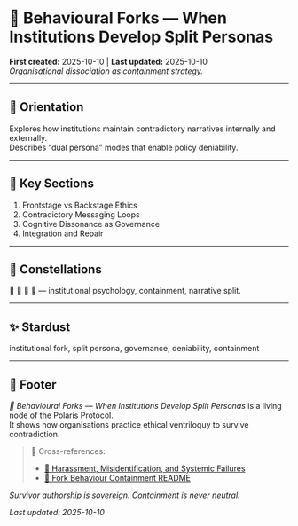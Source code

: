 # 🧠 Behavioural Forks — When Institutions Develop Split Personas  
**First created:** 2025-10-10 | **Last updated:** 2025-10-10  
*Organisational dissociation as containment strategy.*

---

## 🧭 Orientation  
Explores how institutions maintain contradictory narratives internally and externally.  
Describes “dual persona” modes that enable policy deniability.

---

## 📑 Key Sections  
1. Frontstage vs Backstage Ethics  
2. Contradictory Messaging Loops  
3. Cognitive Dissonance as Governance  
4. Integration and Repair  

---

## 🌌 Constellations  
🧠 👹 🧿 🔁 — institutional psychology, containment, narrative split.  

---

## ✨ Stardust  
institutional fork, split persona, governance, deniability, containment  

---

## 🏮 Footer  
*🧠 Behavioural Forks — When Institutions Develop Split Personas* is a living node of the Polaris Protocol.  
It shows how organisations practice ethical ventriloquy to survive contradiction.  

> 📡 Cross-references:  
> - [👾 Harassment, Misidentification, and Systemic Failures](./👾_harassment_misidentification_systemic_failures_25-09-02.md)  
> - [👹 Fork Behaviour Containment README](./README.md)  

*Survivor authorship is sovereign. Containment is never neutral.*  

_Last updated: 2025-10-10_
